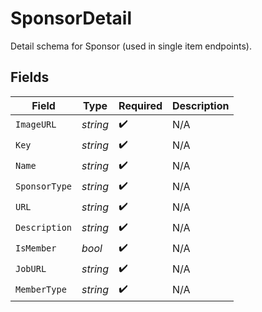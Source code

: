 # SponsorDetail

Detail schema for Sponsor (used in single item endpoints).


## Fields

| Field              | Type               | Required           | Description        |
| ------------------ | ------------------ | ------------------ | ------------------ |
| `ImageURL`         | *string*           | :heavy_check_mark: | N/A                |
| `Key`              | *string*           | :heavy_check_mark: | N/A                |
| `Name`             | *string*           | :heavy_check_mark: | N/A                |
| `SponsorType`      | *string*           | :heavy_check_mark: | N/A                |
| `URL`              | *string*           | :heavy_check_mark: | N/A                |
| `Description`      | *string*           | :heavy_check_mark: | N/A                |
| `IsMember`         | *bool*             | :heavy_check_mark: | N/A                |
| `JobURL`           | *string*           | :heavy_check_mark: | N/A                |
| `MemberType`       | *string*           | :heavy_check_mark: | N/A                |